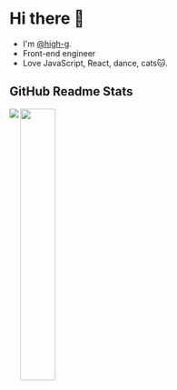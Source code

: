 
# Hi there 👋

- I'm [@high-g](https://twitter.com/high_g_engineer).
- Front-end engineer
- Love JavaScript, React, dance, cats🐱.

## GitHub Readme Stats

<a href="https://github.com/anuraghazra/github-readme-stats">
  <img align="left" src="https://github-readme-stats.vercel.app/api?username=high-g&count_private=true" />
</a>
<a href="https://github.com/anuraghazra/github-readme-stats">
  <img align="left" width="35%" src="https://github-readme-stats.vercel.app/api/top-langs/?username=high-g" />
</a>



